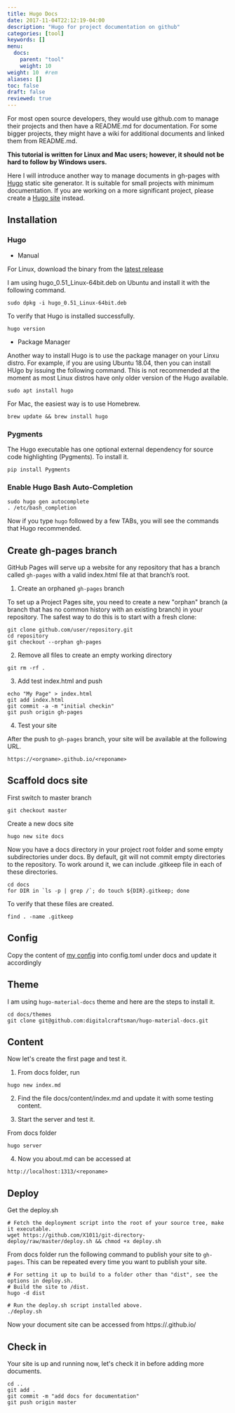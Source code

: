 ```yaml
---
title: Hugo Docs
date: 2017-11-04T22:12:19-04:00
description: "Hugo for project documentation on github"
categories: [tool]
keywords: []
menu:
  docs:
    parent: "tool"
    weight: 10
weight: 10	#rem
aliases: []
toc: false
draft: false
reviewed: true
---
```


For most open source developers, they would use github.com to manage their projects and then have a README.md for documentation. For some bigger projects, they might have a wiki for additional documents and linked them from README.md.

**This tutorial is written for Linux and Mac users; however, it should not be hard to follow by Windows users.**

Here I will introduce another way to manage documents in gh-pages with [Hugo](https://gohugo.io/) static site generator. It is suitable for small projects with minimum documentation. If you are working on a more significant project, please create a [Hugo site][] instead. 


## Installation


### Hugo


- Manual

For Linux, download the binary from the [latest release](https://github.com/gohugoio/hugo/releases)

I am using hugo_0.51_Linux-64bit.deb on Ubuntu and install it with the following command.


```
sudo dpkg -i hugo_0.51_Linux-64bit.deb
```

To verify that Hugo is installed successfully.

```
hugo version
```

- Package Manager

Another way to install Hugo is to use the package manager on your Linxu distro. For example, if you are using Ubuntu 18.04, then you can install HUgo by issuing the following command. This is not recommended at the moment as most Linux distros have only older version of the Hugo available. 

```
sudo apt install hugo
```

For Mac, the easiest way is to use Homebrew.

```
brew update && brew install hugo
```


### Pygments

The Hugo executable has one optional external dependency for source code highlighting (Pygments). To install it.

```
pip install Pygments
```

### Enable Hugo Bash Auto-Completion

```
sudo hugo gen autocomplete
. /etc/bash_completion
```

Now if you type `hugo` followed by a few TABs, you will see the commands that Hugo recommended.

## Create gh-pages branch

GitHub Pages will serve up a website for any repository that has a branch called `gh-pages` with a valid index.html file at that branch’s root.

1. Create an orphaned `gh-pages` branch

To set up a Project Pages site, you need to create a new "orphan" branch (a branch that has no common history with an existing branch) in your repository. The safest way to do this is to start with a fresh clone:

```
git clone github.com/user/repository.git
cd repository
git checkout --orphan gh-pages
```

2. Remove all files to create an empty working directory

```
git rm -rf .

```

3. Add test index.html and push

```
echo "My Page" > index.html
git add index.html
git commit -a -m "initial checkin"
git push origin gh-pages
```

4. Test your site

After the push to `gh-pages` branch, your site will be available at the following URL.

```
https://<orgname>.github.io/<reponame>
```

## Scaffold docs site

First switch to master branch

```
git checkout master
```

Create a new docs site

```
hugo new site docs
```

Now you have a docs directory in your project root folder and some empty subdirectories under docs. By default, git will not commit empty directories to the repository. To work around it, we can include .gitkeep file in each of these directories.

```
cd docs
for DIR in `ls -p | grep /`; do touch ${DIR}.gitkeep; done
```

To verify that these files are created.

```
find . -name .gitkeep
```
## Config

Copy the content of [my config](https://raw.githubusercontent.com/networknt/light-4j/master/docs/config.toml) into config.toml under docs and update it accordingly

## Theme

I am using `hugo-material-docs` theme and here are the steps to install it.

```
cd docs/themes
git clone git@github.com:digitalcraftsman/hugo-material-docs.git
```

## Content

Now let's create the first page and test it.

1. From docs folder, run

```
hugo new index.md
```

2. Find the file docs/content/index.md and update it with some testing content.

3. Start the server and test it.

From docs folder

```
hugo server
```

4. Now you about.md can be accessed at

```
http://localhost:1313/<reponame>
```

## Deploy

Get the deploy.sh

```
# Fetch the deployment script into the root of your source tree, make it executable.
wget https://github.com/X1011/git-directory-deploy/raw/master/deploy.sh && chmod +x deploy.sh

```

From docs folder run the following command to publish your site to `gh-pages`. This can be repeated every time you want to publish your site.

```
# For setting it up to build to a folder other than "dist", see the options in deploy.sh.
# Build the site to /dist.
hugo -d dist

# Run the deploy.sh script installed above.
./deploy.sh
```

Now your document site can be accessed from https://<username>.github.io/<projectname>

## Check in

Your site is up and running now, let's check it in before adding more documents.

```
cd ..
git add .
git commit -m "add docs for documentation"
git push origin master
```

[Hugo site]: /tool/hugo-site/

